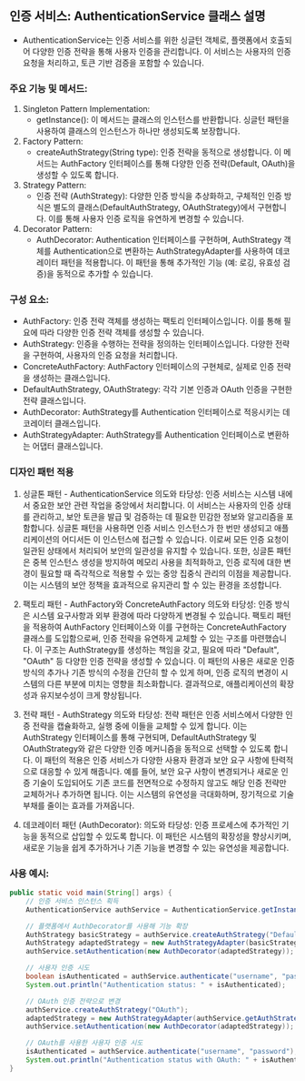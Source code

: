 ## 인증 서비스: AuthenticationService 클래스 설명

- AuthenticationService는 인증 서비스를 위한 싱글턴 객체로, 플랫폼에서 호출되어 다양한 인증 전략을 통해 사용자 인증을 관리합니다. 이 서비스는 사용자의 인증 요청을 처리하고, 토큰 기반 검증을 포함할 수 있습니다.
### 주요 기능 및 메서드:
1. Singleton Pattern Implementation:
    - getInstance(): 이 메서드는 클래스의 인스턴스를 반환합니다. 싱글턴 패턴을 사용하여 클래스의 인스턴스가 하나만 생성되도록 보장합니다.
2. Factory Pattern:
    - createAuthStrategy(String type): 인증 전략을 동적으로 생성합니다. 이 메서드는 AuthFactory 인터페이스를 통해 다양한 인증 전략(Default, OAuth)을 생성할 수 있도록 합니다.
3. Strategy Pattern:
    - 인증 전략 (AuthStrategy): 다양한 인증 방식을 추상화하고, 구체적인 인증 방식은 별도의 클래스(DefaultAuthStrategy, OAuthStrategy)에서 구현합니다. 이를 통해 사용자 인증 로직을 유연하게 변경할 수 있습니다.
4. Decorator Pattern:
    - AuthDecorator: Authentication 인터페이스를 구현하며, AuthStrategy 객체를 Authentication으로 변환하는 AuthStrategyAdapter를 사용하여 데코레이터 패턴을 적용합니다. 이 패턴을 통해 추가적인 기능 (예: 로깅, 유효성 검증)을 동적으로 추가할 수 있습니다.
### 구성 요소:
- AuthFactory: 인증 전략 객체를 생성하는 팩토리 인터페이스입니다. 이를 통해 필요에 따라 다양한 인증 전략 객체를 생성할 수 있습니다.
- AuthStrategy: 인증을 수행하는 전략을 정의하는 인터페이스입니다. 다양한 전략을 구현하여, 사용자의 인증 요청을 처리합니다.
- ConcreteAuthFactory: AuthFactory 인터페이스의 구현체로, 실제로 인증 전략을 생성하는 클래스입니다.
- DefaultAuthStrategy, OAuthStrategy: 각각 기본 인증과 OAuth 인증을 구현한 전략 클래스입니다.
- AuthDecorator: AuthStrategy를 Authentication 인터페이스로 적응시키는 데코레이터 클래스입니다.
- AuthStrategyAdapter: AuthStrategy를 Authentication 인터페이스로 변환하는 어댑터 클래스입니다.

### 디자인 패턴 적용


1. 싱글톤 패턴 - AuthenticationService
의도와 타당성:
인증 서비스는 시스템 내에서 중요한 보안 관련 작업을 중앙에서 처리합니다. 이 서비스는 사용자의 인증 상태를 관리하고, 보안 토큰을 발급 및 검증하는 데 필요한 민감한 정보와 알고리즘을 포함합니다. 싱글톤 패턴을 사용하면 인증 서비스 인스턴스가 한 번만 생성되고 애플리케이션의 어디서든 이 인스턴스에 접근할 수 있습니다. 이로써 모든 인증 요청이 일관된 상태에서 처리되어 보안의 일관성을 유지할 수 있습니다. 또한, 싱글톤 패턴은 중복 인스턴스 생성을 방지하여 메모리 사용을 최적화하고, 인증 로직에 대한 변경이 필요할 때 즉각적으로 적용할 수 있는 중앙 집중식 관리의 이점을 제공합니다. 이는 시스템의 보안 정책을 효과적으로 유지관리 할 수 있는 환경을 조성합니다.

2. 팩토리 패턴 - AuthFactory와 ConcreteAuthFactory
의도와 타당성:
인증 방식은 시스템 요구사항과 외부 환경에 따라 다양하게 변경될 수 있습니다. 팩토리 패턴을 적용하여 AuthFactory 인터페이스와 이를 구현하는 ConcreteAuthFactory 클래스를 도입함으로써, 인증 전략을 유연하게 교체할 수 있는 구조를 마련했습니다. 이 구조는 AuthStrategy를 생성하는 책임을 갖고, 필요에 따라 "Default", "OAuth" 등 다양한 인증 전략을 생성할 수 있습니다. 이 패턴의 사용은 새로운 인증 방식의 추가나 기존 방식의 수정을 간단히 할 수 있게 하며, 인증 로직의 변경이 시스템의 다른 부분에 미치는 영향을 최소화합니다. 결과적으로, 애플리케이션의 확장성과 유지보수성이 크게 향상됩니다.

3. 전략 패턴 - AuthStrategy
의도와 타당성:
전략 패턴은 인증 서비스에서 다양한 인증 전략을 캡슐화하고, 실행 중에 이들을 교체할 수 있게 합니다. 이는 AuthStrategy 인터페이스를 통해 구현되며, DefaultAuthStrategy 및 OAuthStrategy와 같은 다양한 인증 메커니즘을 동적으로 선택할 수 있도록 합니다. 이 패턴의 적용은 인증 서비스가 다양한 사용자 환경과 보안 요구 사항에 탄력적으로 대응할 수 있게 해줍니다. 예를 들어, 보안 요구 사항이 변경되거나 새로운 인증 기술이 도입되어도 기존 코드를 전면적으로 수정하지 않고도 해당 인증 전략만 교체하거나 추가하면 됩니다. 이는 시스템의 유연성을 극대화하며, 장기적으로 기술 부채를 줄이는 효과를 가져옵니다.

4. 데코레이터 패턴 (AuthDecorator):
의도와 타당성: 인증 프로세스에 추가적인 기능을 동적으로 삽입할 수 있도록 합니다. 이 패턴은 시스템의 확장성을 향상시키며, 새로운 기능을 쉽게 추가하거나 기존 기능을 변경할 수 있는 유연성을 제공합니다.

### 사용 예시:
```java
public static void main(String[] args) {
    // 인증 서비스 인스턴스 획득
    AuthenticationService authService = AuthenticationService.getInstance();

    // 플랫폼에서 AuthDecorator를 사용해 기능 확장
    AuthStrategy basicStrategy = authService.createAuthStrategy("Default");
    AuthStrategy adaptedStrategy = new AuthStrategyAdapter(basicStrategy);
    authService.setAuthentication(new AuthDecorator(adaptedStrategy));

    // 사용자 인증 시도
    boolean isAuthenticated = authService.authenticate("username", "password");
    System.out.println("Authentication status: " + isAuthenticated);

    // OAuth 인증 전략으로 변경
    authService.createAuthStrategy("OAuth");
    adaptedStrategy = new AuthStrategyAdapter(authService.getAuthStrategy());
    authService.setAuthentication(new AuthDecorator(adaptedStrategy));

    // OAuth를 사용한 사용자 인증 시도
    isAuthenticated = authService.authenticate("username", "password");
    System.out.println("Authentication status with OAuth: " + isAuthenticated);
}

```